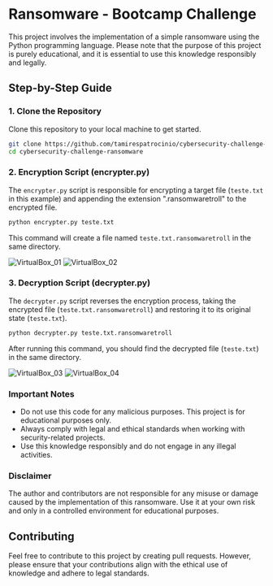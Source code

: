 # Ransomware - Bootcamp Challenge

This project involves the implementation of a simple ransomware using the Python programming language. Please note that the purpose of this project is purely educational, and it is essential to use this knowledge responsibly and legally.

## Step-by-Step Guide

### 1. Clone the Repository
Clone this repository to your local machine to get started.

```bash
git clone https://github.com/tamirespatrocinio/cybersecurity-challenge-ransomware.git
cd cybersecurity-challenge-ransomware
```

### 2. Encryption Script (encrypter.py)
The `encrypter.py` script is responsible for encrypting a target file (`teste.txt` in this example) and appending the extension ".ransomwaretroll" to the encrypted file.

```bash
python encrypter.py teste.txt
```

This command will create a file named `teste.txt.ransomwaretroll` in the same directory.

![VirtualBox_01](https://github.com/tamirespatrocinio/cybersecurity-challenge-ransomware/assets/73259410/f9f455a0-1c5d-4080-b534-5ae26ffd1435)
![VirtualBox_02](https://github.com/tamirespatrocinio/cybersecurity-challenge-ransomware/assets/73259410/ff04e683-55f9-4fc6-91ab-52cd1ed00c5c)

### 3. Decryption Script (decrypter.py)
The `decrypter.py` script reverses the encryption process, taking the encrypted file (`teste.txt.ransomwaretroll`) and restoring it to its original state (`teste.txt`).

```bash
python decrypter.py teste.txt.ransomwaretroll
```

After running this command, you should find the decrypted file (`teste.txt`) in the same directory.

![VirtualBox_03](https://github.com/tamirespatrocinio/cybersecurity-challenge-ransomware/assets/73259410/6120e90c-aaa4-4679-a76b-586dbcc9eff8)
![VirtualBox_04](https://github.com/tamirespatrocinio/cybersecurity-challenge-ransomware/assets/73259410/dce2a27b-4c27-4bb3-9a7b-9b542d415471)

### Important Notes
- Do not use this code for any malicious purposes. This project is for educational purposes only.
- Always comply with legal and ethical standards when working with security-related projects.
- Use this knowledge responsibly and do not engage in any illegal activities.

### Disclaimer
The author and contributors are not responsible for any misuse or damage caused by the implementation of this ransomware. Use it at your own risk and only in a controlled environment for educational purposes.

## Contributing
Feel free to contribute to this project by creating pull requests. However, please ensure that your contributions align with the ethical use of knowledge and adhere to legal standards.
